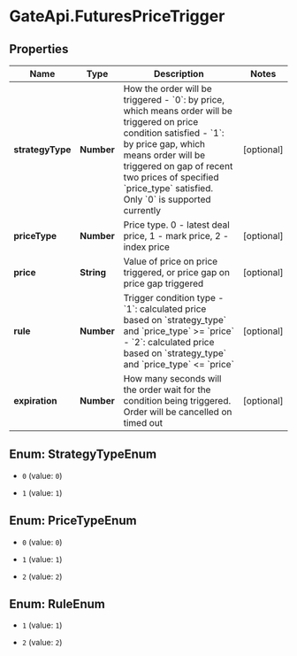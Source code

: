 # GateApi.FuturesPriceTrigger

## Properties

Name | Type | Description | Notes
------------ | ------------- | ------------- | -------------
**strategyType** | **Number** | How the order will be triggered   - &#x60;0&#x60;: by price, which means order will be triggered on price condition satisfied  - &#x60;1&#x60;: by price gap, which means order will be triggered on gap of recent two prices of specified &#x60;price_type&#x60; satisfied.  Only &#x60;0&#x60; is supported currently | [optional] 
**priceType** | **Number** | Price type. 0 - latest deal price, 1 - mark price, 2 - index price | [optional] 
**price** | **String** | Value of price on price triggered, or price gap on price gap triggered | [optional] 
**rule** | **Number** | Trigger condition type  - &#x60;1&#x60;: calculated price based on &#x60;strategy_type&#x60; and &#x60;price_type&#x60; &gt;&#x3D; &#x60;price&#x60; - &#x60;2&#x60;: calculated price based on &#x60;strategy_type&#x60; and &#x60;price_type&#x60; &lt;&#x3D; &#x60;price&#x60; | [optional] 
**expiration** | **Number** | How many seconds will the order wait for the condition being triggered. Order will be cancelled on timed out | [optional] 

## Enum: StrategyTypeEnum

* `0` (value: `0`)

* `1` (value: `1`)


## Enum: PriceTypeEnum

* `0` (value: `0`)

* `1` (value: `1`)

* `2` (value: `2`)


## Enum: RuleEnum

* `1` (value: `1`)

* `2` (value: `2`)


